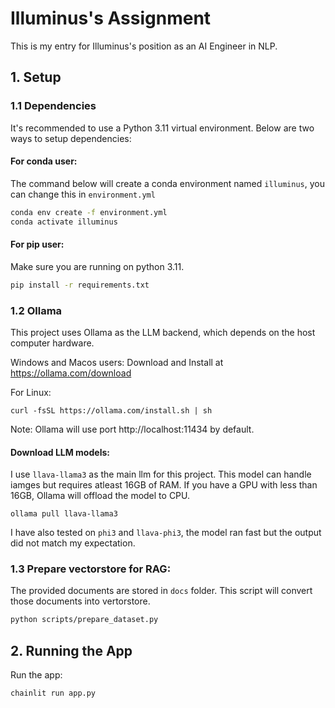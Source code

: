 # Illuminus's Assignment
This is my entry for Illuminus's position as an AI Engineer in NLP.

## 1. Setup

### 1.1 Dependencies

It's recommended to use a Python 3.11 virtual environment. Below are two ways to setup dependencies:

#### For **conda** user:

The command below will create a conda environment named `illuminus`, you can change this in `environment.yml`

```sh
conda env create -f environment.yml
conda activate illuminus
```

#### For **pip** user:

Make sure you are running on python 3.11.

```sh
pip install -r requirements.txt
```

### 1.2 Ollama
This project uses Ollama as the LLM backend, which depends on the host computer hardware.

Windows and Macos users: Download and Install at https://ollama.com/download

For Linux:
```
curl -fsSL https://ollama.com/install.sh | sh
```

Note: Ollama will use port http://localhost:11434 by default.

#### Download LLM models:

I use `llava-llama3` as the main llm for this project. This model can handle iamges but requires atleast 16GB of RAM. If you have a GPU with less than 16GB, Ollama will offload the model to CPU.

```
ollama pull llava-llama3
```

I have also tested on `phi3` and `llava-phi3`, the model ran fast but the output did not match my expectation.

### 1.3 Prepare vectorstore for RAG:

The provided documents are stored in `docs` folder. This script will convert those documents into vertorstore.

```sh
python scripts/prepare_dataset.py
```

## 2. Running the App

Run the app:
```sh
chainlit run app.py
```